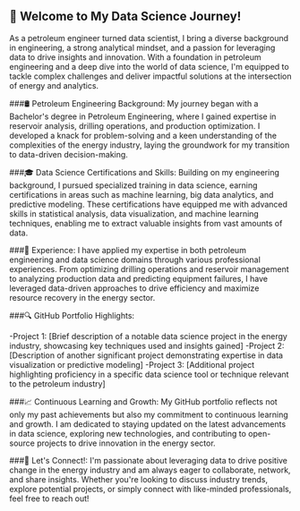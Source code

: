 
 ## 🚀 Welcome to My Data Science Journey!

As a petroleum engineer turned data scientist, I bring a diverse background in engineering, a strong analytical mindset, and a passion for leveraging data to drive insights and innovation. With a foundation in petroleum engineering and a deep dive into the world of data science, I'm equipped to tackle complex challenges and deliver impactful solutions at the intersection of energy and analytics.

###🛢️ Petroleum Engineering Background: My journey began with a Bachelor's degree in Petroleum Engineering, where I gained expertise in reservoir analysis, drilling operations, and production optimization. I developed a knack for problem-solving and a keen understanding of the complexities of the energy industry, laying the groundwork for my transition to data-driven decision-making.

###🎓 Data Science Certifications and Skills: Building on my engineering background, I pursued specialized training in data science, earning certifications in areas such as machine learning, big data analytics, and predictive modeling. These certifications have equipped me with advanced skills in statistical analysis, data visualization, and machine learning techniques, enabling me to extract valuable insights from vast amounts of data.

###💼 Experience: I have applied my expertise in both petroleum engineering and data science domains through various professional experiences. From optimizing drilling operations and reservoir management to analyzing production data and predicting equipment failures, I have leveraged data-driven approaches to drive efficiency and maximize resource recovery in the energy sector.

###🔍 GitHub Portfolio Highlights:

-Project 1: [Brief description of a notable data science project in the energy industry, showcasing key techniques used and insights gained]
-Project 2: [Description of another significant project demonstrating expertise in data visualization or predictive modeling]
-Project 3: [Additional project highlighting proficiency in a specific data science tool or technique relevant to the petroleum industry]

###📈 Continuous Learning and Growth: My GitHub portfolio reflects not only my past achievements but also my commitment to continuous learning and growth. I am dedicated to staying updated on the latest advancements in data science, exploring new technologies, and contributing to open-source projects to drive innovation in the energy sector.

###🤝 Let's Connect!: I'm passionate about leveraging data to drive positive change in the energy industry and am always eager to collaborate, network, and share insights. Whether you're looking to discuss industry trends, explore potential projects, or simply connect with like-minded professionals, feel free to reach out!


